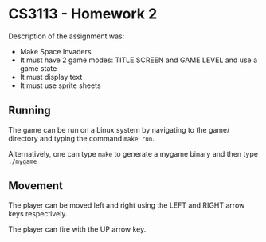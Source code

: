 # CS3113 - Homework 2
Description of the assignment was:
* Make Space Invaders
* It must have 2 game modes: TITLE SCREEN and GAME LEVEL and use a game state
* It must display text
* It must use sprite sheets
## Running
The game can be run on a Linux system by navigating to the game/ directory and typing the command `make run`.

Alternatively, one can type `make` to generate a mygame binary and then type `./mygame`
## Movement
The player can be moved left and right using the LEFT and RIGHT arrow keys respectively.

The player can fire with the UP arrow key.